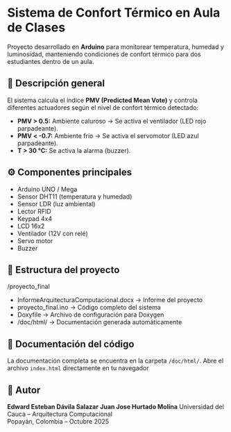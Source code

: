 # Sistema de Confort Térmico en Aula de Clases

Proyecto desarrollado en **Arduino** para monitorear temperatura, humedad y luminosidad,
manteniendo condiciones de confort térmico para dos estudiantes dentro de un aula.

## 🧩 Descripción general
El sistema calcula el índice **PMV (Predicted Mean Vote)** y controla diferentes actuadores
según el nivel de confort térmico detectado:

- **PMV > 0.5:** Ambiente caluroso → Se activa el ventilador (LED rojo parpadeante).
- **PMV < -0.7:** Ambiente frío → Se activa el servomotor (LED azul parpadeante).
- **T > 30 °C:** Se activa la alarma (buzzer).

## ⚙️ Componentes principales
- Arduino UNO / Mega
- Sensor DHT11 (temperatura y humedad)
- Sensor LDR (luz ambiental)
- Lector RFID
- Keypad 4x4
- LCD 16x2
- Ventilador (12V con relé)
- Servo motor
- Buzzer

## 📁 Estructura del proyecto
/proyecto_final
- InformeArquitecturaComputacional.docx → Informe del proyecto
- proyecto_final.ino → Código completo del sistema
- Doxyfile → Archivo de configuración para Doxygen
- /doc/html/ → Documentación generada automáticamente


## 📘 Documentación del código
La documentación completa se encuentra en la carpeta `/doc/html/`.
Abre el archivo `index.html` directamente en tu navegador

## 🧠 Autor
**Edward Esteban Dávila Salazar**
**Juan Jose Hurtado Molina**
Universidad del Cauca – Arquitectura Computacional  
Popayán, Colombia – Octubre 2025
